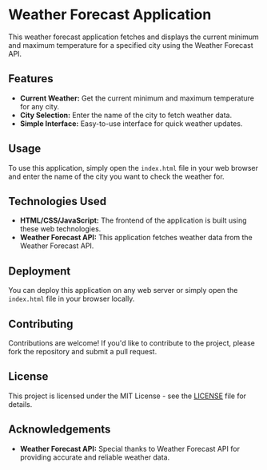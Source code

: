 # Weather Forecast Application

This weather forecast application fetches and displays the current minimum and maximum temperature for a specified city using the Weather Forecast API.

## Features

- **Current Weather:** Get the current minimum and maximum temperature for any city.
- **City Selection:** Enter the name of the city to fetch weather data.
- **Simple Interface:** Easy-to-use interface for quick weather updates.

## Usage

To use this application, simply open the `index.html` file in your web browser and enter the name of the city you want to check the weather for.

## Technologies Used

- **HTML/CSS/JavaScript:** The frontend of the application is built using these web technologies.
- **Weather Forecast API:** This application fetches weather data from the Weather Forecast API.

## Deployment

You can deploy this application on any web server or simply open the `index.html` file in your browser locally.

## Contributing

Contributions are welcome! If you'd like to contribute to the project, please fork the repository and submit a pull request.

## License

This project is licensed under the MIT License - see the [LICENSE](LICENSE) file for details.

## Acknowledgements

- **Weather Forecast API:** Special thanks to Weather Forecast API for providing accurate and reliable weather data.
